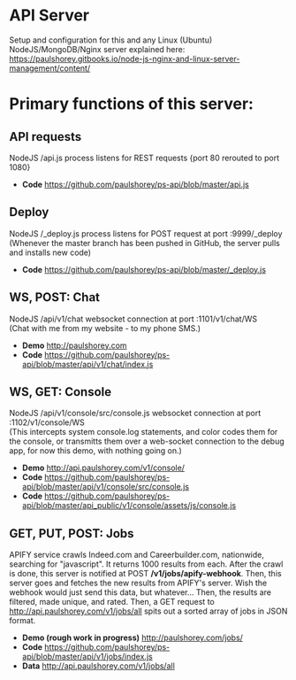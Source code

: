 <a name="myREADME"></a>
# 
# API Server
Setup and configuration for this and any Linux (Ubuntu) NodeJS/MongoDB/Nginx server explained here:
https://paulshorey.gitbooks.io/node-js-nginx-and-linux-server-management/content/  
### 
  

# 
# Primary functions of this server:  

## 
## API requests  
NodeJS /api.js process listens for REST requests {port 80 rerouted to port 1080}  
* **Code** https://github.com/paulshorey/ps-api/blob/master/api.js  

## 
## Deploy  
NodeJS /\_deploy.js process listens for POST request at port :9999/\_deploy  
(Whenever the master branch has been pushed in GitHub, the server pulls and installs new code)  
* **Code** https://github.com/paulshorey/ps-api/blob/master/_deploy.js  

## 
## WS, POST: Chat  
NodeJS /api/v1/chat websocket connection at port :1101/v1/chat/WS  
(Chat with me from my website - to my phone SMS.)  
* **Demo** http://paulshorey.com  
* **Code** https://github.com/paulshorey/ps-api/blob/master/api/v1/chat/index.js  

## 
## WS, GET: Console  
NodeJS /api/v1/console/src/console.js websocket connection at port :1102/v1/console/WS  
(This intercepts system console.log statements, and color codes them for the console, or transmitts them over a web-socket connection to the debug app, for now this demo, with nothing going on.)  
* **Demo** http://api.paulshorey.com/v1/console/  
* **Code** https://github.com/paulshorey/ps-api/blob/master/api/v1/console/src/console.js  
* **Code** https://github.com/paulshorey/ps-api/blob/master/api_public/v1/console/assets/js/console.js  

## 
## GET, PUT, POST: Jobs 
APIFY service crawls Indeed.com and Careerbuilder.com, nationwide, searching for "javascript". It returns 1000 results from each. After the crawl is done, this server is notified at POST __/v1/jobs/apify-webhook__. Then, this server goes and fetches the new results from APIFY's server. Wish the webhook would just send this data, but whatever... Then, the results are filtered, made unique, and rated. Then, a GET request to http://api.paulshorey.com/v1/jobs/all spits out a sorted array of jobs in JSON format.   
* **Demo (rough work in progress)** http://paulshorey.com/jobs/   
* **Code** https://github.com/paulshorey/ps-api/blob/master/api/v1/jobs/index.js  
* **Data** http://api.paulshorey.com/v1/jobs/all  


